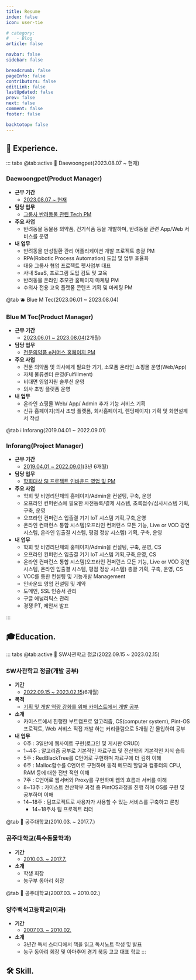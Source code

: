 ```yaml
---
title: Resume
index: false
icon: user-tie

# category:
#   - Blog
article: false

navbar: false
sidebar: false

breadcrumb: false
pageInfo: false
contributors: false
editLink: false
lastUpdated: false
prev: false
next: false
comment: false
footer: false

backtotop: false
---
```


## 💼 Experience.

::: tabs
@tab:active 🐻 Daewoongpet(2023.08.07 ~ 현재)
<!-- tab 1 content -->
### Daewoongpet(Product Manager)
- **근무 기간**
  - <u>2023.08.07 ~ 현재</u>
- **담당 업무**
  - <u>그룹사 반려동물 관련 Tech PM</u>
- **주요 사업**
  - 반려동물 동물용 의약품, 건기식품 등을 개발하며, 반려동물 관련 App/Web 서비스를 운영
- **내 업무**
  - 반려동물 만성질환 관리 어플리케이션 개발 프로젝트 총괄 PM
  - RPA(Robotic Process Automation) 도입 및 업무 효율화
  - 대웅 그룹사 협업 프로젝트 펫사업부 대표
  - 사내 SaaS, 프로그램 도입 검토 및 교육
  - 반려동물 온라인 추모관 홈페이지 마케팅 PM
  - 수의사 전용 교육 플랫폼 콘텐츠 기획 및 마케팅 PM

@tab 🫐 Blue M Tec(2023.06.01 ~ 2023.08.04)
<!-- tab 2 content -->
### Blue M Tec(Product Manager)
- **근무 기간**
  - <u>2023.06.01 ~ 2023.08.04</u>(2개월)
- **담당 업무**
  - <u>전문의약품 e커머스 홈페이지 PM</u>
- **주요 사업**
  - 전문 의약품 및 의사에게 필요한 기기, 소모품 온라인 쇼핑몰 운영(Web/App)
  - 자체 물류센터 운영(Fulfillment)
  - 비대면 영업지원 솔루션 운영
  - 의사 초빙 플랫폼 운영
- **내 업무**
  - 온라인 쇼핑몰 Web/ App/ Admin 추가 기능 서비스 기획
  - 신규 홈페이지(의사 초빙 플랫폼, 회사홈페이지, 렌딩페이지) 기획 및 화면설계서 작성

@tab ℹ️ Inforang(2019.04.01 ~ 2022.09.01)
<!-- tab 3 content -->
### Inforang(Project Manager)
- **근무 기간**
  - <u>2019.04.01 ~ 2022.09.01</u>(3년 6개월)
- **담당 업무**
  - <u>학회대상 SI 프로젝트 인바운드 영업 및 PM</u>
- **주요 사업**
  - 학회 및 비영리단체의 홈페이지/Admin을 컨설팅, 구축, 운영
  - 오프라인 컨퍼런스에 필요한 사전등록/결제 시스템, 초록접수/심사시스템 기획,구축, 운영
  - 오프라인 컨퍼런스 입출결 기기 IoT 시스템 기획,구축,운영
  - 온라인 컨퍼런스 통합 시스템(오프라인 컨퍼런스 모든 기능, Live or VOD 강연 시스템, 온라인 입출결 시스템, 평점 정상 시스템) 기획, 구축, 운영
- **내 업무**
  - 학회 및 비영리단체의 홈페이지/Admin을 컨설팅, 구축, 운영, CS
  - 오프라인 컨퍼런스 입출결 기기 IoT 시스템 기획,구축,운영, CS
  - 온라인 컨퍼런스 통합 시스템(오프라인 컨퍼런스 모든 기능, Live or VOD 강연 시스템, 온라인 입출결 시스템, 평점 정상 시스템) 총괄 기획, 구축, 운영, CS
  - VOC를 통한 컨설팅 및 기능개발 Management
  - 인바운드 영업 컨설팅 및 계약
  - 도메인, SSL 인증서 관리
  - 구글 에널리틱스 관리
  - 경쟁 PT, 제안서 발표

:::

## 🎓Education.

::: tabs
@tab:active 🌳 SW사관학교 정글(2022.09.15 ~ 2023.02.15)
<!-- tab 1 content -->
### SW사관학교 정글(개발 공부)
- **기간**
  - <u>2022.09.15 ~ 2023.02.15</u>(6개월)
- **목적**
  - <u>기획 및 개발 역량 강화를 위해 카이스트에서 개발 공부</u>
- **소개**
  - 카이스트에서 진행한 부트캠프로 알고리즘, CS(computer system), Pint-OS 프로젝트, Web 서비스 직접 개발 하는 커리큘럼으로 5개월 간 몰입하여 공부
- **내 업무**
  - 0주 : 3일만에 웹사이트 구현(로그인 및 게시판 CRUD)
  - 1~4주 : 알고리즘 공부로 기본적인 자료구조 및 전산학의 기본적인 지식 습득
  - 5주 : RedBlackTree를 C언어로 구현하며 자료구에 더 깊히 이해
  - 6주 : Malloc함수를 C언어로 구현하며 동적 메모리 할당과 컴퓨터의 CPU, RAM 등에 대한 전반 적인 이해
  - 7주 : C언어로 웹서버와 Proxy를 구현하며 웹의 흐름과 서버를 이해
  - 8~13주 : 카이스트 전산학부 과정 중 PintOS과정을 진행 하며 OS를 구현 및 공부하며 이해
  - 14~18주 : 팀프로젝트로 사용자가 사용할 수 있는 서비스를 구축하고 론칭
    - 14~18주차 팀 프로젝트 리더

@tab 🏫 공주대학교(2010.03. ~ 2017.7.)
<!-- tab 2 content -->
### 공주대학교(특수동물학과)
- **기간**
  - <u>2010.03. ~ 2017.7.</u>
- **소개**
  - 학생 회장
  - 농구부 동아리 회장

@tab 🏫 공주대학교(2007.03. ~ 2010.02.)
<!-- tab 3 content -->
### 양주백석고등학교(이과)
- **기간**
  - <u>2007.03. ~ 2010.02.</u>
- **소개**
  - 3년간 독서 스터디에서 책을 읽고 독서노트 작성 및 발표 
  - 농구 동아리 회장 및 아마추어 경기 북동 고교 대표 학교
:::

## 🛠️ Skill.